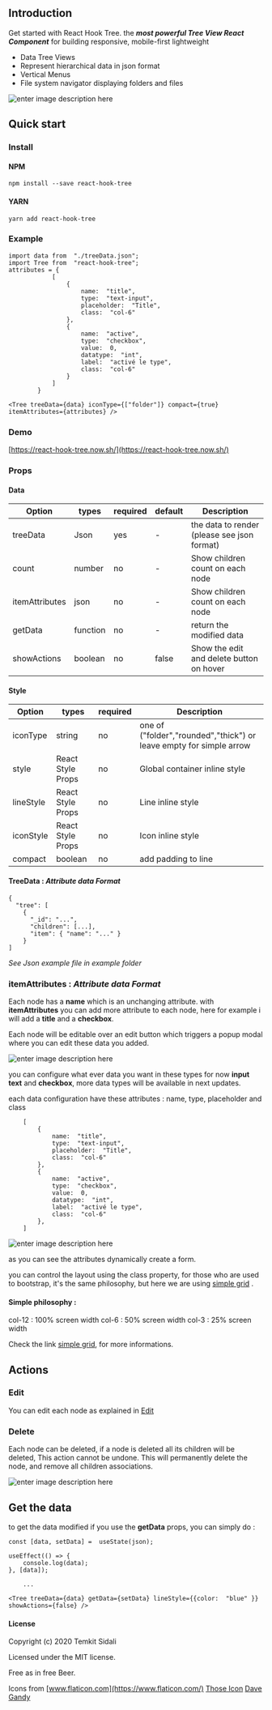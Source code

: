 ## Introduction

Get started with React Hook Tree. the **_most powerful Tree View React Component_** for building responsive, mobile-first lightweight

- Data Tree Views
- Represent hierarchical data in json format
- Vertical Menus
- File system navigator displaying folders and files

![enter image description here](https://temkit-sidali.s3.eu-west-3.amazonaws.com/Capture%20d%E2%80%99e%CC%81cran%202020-03-18%20a%CC%80%2016.18.25.png?response-content-disposition=inline&X-Amz-Security-Token=IQoJb3JpZ2luX2VjENf//////////wEaDGV1LWNlbnRyYWwtMSJHMEUCIQDu/X%2bwM3hKBe64HjU3GI1EglGijoQ/bprtqmT/XV0G6gIgIOl7lxOHMO0LqgWIyLGZ4Y4dt6BKz20PuBwyEYvc9nUquQEIwP//////////ARAAGgw0NTYwODEyNDUwNTgiDA5WdFhCe9eXDN9GjCqNAfARXuo1x%2b8L2chmeISJiCHqadBd6X5x3irEF4t24jqzbLbMa748x3z1egmcIUOi%2b0v8e1wMGCDSZqV1kxNgo8%2b7xX7z8NjSR5yN78F0YClMZkCk3EK3LOdUJOb7We%2b8a%2bKJhde63SmbFKszfLI91LIR9%2b1kDQujG0ml%2bOyKvVv0yMGCqqu/jcCyraHoRzCd9cjzBTqhAuO9/C1Fu7d3pZRrsX7hHphHkiYKHUzf3kz1lp7/5URVs4w%2bxn/oAks0yA1MLb1dk19IQ69O6ItHamVD4pDFZYEoKCU3nymPIcbMSRqYk3vnR5l2OBnu6OIOF3mAMlGG/DE48sAmiHezmmwL3spr95PwyanxuysYDzlslGuJxUc5DBG%2bYInaHO9QYpaJWAmrdaGFQm3K%2bsb8ynR4qPv6OFdhnMAatskCpNWeBaWxX0W8Ps0TmT/exFRGGzRzeylHeWfCQUa4sQiekxFEot61GDfEc5NlAy%2bEuPwIVS7oZeHsHhN0k58aAYGG4dqnFjiDhbM7DiYR1/mjeI5cYcxQUvMy2nQRUIS8h7K0pzv%2bJG/bQAFusBJ8CeCVXTJjMB7RM1A=&X-Amz-Algorithm=AWS4-HMAC-SHA256&X-Amz-Date=20200318T155829Z&X-Amz-SignedHeaders=host&X-Amz-Expires=300&X-Amz-Credential=ASIAWUMEPQOBAMFF2MES/20200318/eu-west-3/s3/aws4_request&X-Amz-Signature=d96bc64b8fea1e563004b1f66edc8358382f7a7085f62db54bc5f3bc50cdae95)

## Quick start

### Install

#### NPM

    npm install --save react-hook-tree

#### YARN

    yarn add react-hook-tree

### Example

    import data from  "./treeData.json";
    import Tree from  "react-hook-tree";
    attributes = {
    		    [
    			    {
    				    name:  "title",
    				    type:  "text-input",
    				    placeholder:  "Title",
    				    class:  "col-6"
    			    },
    			    {
    				    name:  "active",
    				    type:  "checkbox",
    				    value:  0,
    				    datatype:  "int",
    				    label:  "activé le type",
    				    class:  "col-6"
    			    }
    		    ]
    	    }

    <Tree treeData={data} iconType={["folder"]} compact={true} itemAttributes={attributes} />

### Demo

[https://react-hook-tree.now.sh/](https://react-hook-tree.now.sh/)

### Props

#### Data

| Option         | types    | required | default | Description                                 |
| -------------- | -------- | -------- | ------- | ------------------------------------------- |
| treeData       | Json     | yes      | -       | the data to render (please see json format) |
| count          | number   | no       | -       | Show children count on each node            |
| itemAttributes | json     | no       | -       | Show children count on each node            |
| getData        | function | no       | -       | return the modified data                    |
| showActions    | boolean  | no       | false   | Show the edit and delete button on hover    |

#### Style

| Option    | types             | required | Description                                                         |
| --------- | ----------------- | -------- | ------------------------------------------------------------------- |
| iconType  | string            | no       | one of ("folder","rounded","thick") or leave empty for simple arrow |
| style     | React Style Props | no       | Global container inline style                                       |
| lineStyle | React Style Props | no       | Line inline style                                                   |
| iconStyle | React Style Props | no       | Icon inline style                                                   |
| compact   | boolean           | no       | add padding to line                                                 |

#### TreeData : _Attribute data Format_

    {
      "tree": [
        {
          "_id": "...",
          "children": [...],
          "item": { "name": "..." }
        }
    ]

_See Json example file in example folder_

### <a name="edit"></a> itemAttributes : _Attribute data Format_

Each node has a **name** which is an unchanging attribute.
with **itemAttributes** you can add more attribute to each node, here for example i will add a **title** and a **checkbox**.

Each node will be editable over an edit button which triggers a popup modal where you can edit these data you added.

![enter image description here](https://temkit-sidali.s3.eu-west-3.amazonaws.com/Capture%20d%E2%80%99e%CC%81cran%202020-03-18%20a%CC%80%2016.52.58.png?response-content-disposition=inline&X-Amz-Security-Token=IQoJb3JpZ2luX2VjENf//////////wEaDGV1LWNlbnRyYWwtMSJHMEUCIQDu/X%2bwM3hKBe64HjU3GI1EglGijoQ/bprtqmT/XV0G6gIgIOl7lxOHMO0LqgWIyLGZ4Y4dt6BKz20PuBwyEYvc9nUquQEIwP//////////ARAAGgw0NTYwODEyNDUwNTgiDA5WdFhCe9eXDN9GjCqNAfARXuo1x%2b8L2chmeISJiCHqadBd6X5x3irEF4t24jqzbLbMa748x3z1egmcIUOi%2b0v8e1wMGCDSZqV1kxNgo8%2b7xX7z8NjSR5yN78F0YClMZkCk3EK3LOdUJOb7We%2b8a%2bKJhde63SmbFKszfLI91LIR9%2b1kDQujG0ml%2bOyKvVv0yMGCqqu/jcCyraHoRzCd9cjzBTqhAuO9/C1Fu7d3pZRrsX7hHphHkiYKHUzf3kz1lp7/5URVs4w%2bxn/oAks0yA1MLb1dk19IQ69O6ItHamVD4pDFZYEoKCU3nymPIcbMSRqYk3vnR5l2OBnu6OIOF3mAMlGG/DE48sAmiHezmmwL3spr95PwyanxuysYDzlslGuJxUc5DBG%2bYInaHO9QYpaJWAmrdaGFQm3K%2bsb8ynR4qPv6OFdhnMAatskCpNWeBaWxX0W8Ps0TmT/exFRGGzRzeylHeWfCQUa4sQiekxFEot61GDfEc5NlAy%2bEuPwIVS7oZeHsHhN0k58aAYGG4dqnFjiDhbM7DiYR1/mjeI5cYcxQUvMy2nQRUIS8h7K0pzv%2bJG/bQAFusBJ8CeCVXTJjMB7RM1A=&X-Amz-Algorithm=AWS4-HMAC-SHA256&X-Amz-Date=20200318T155956Z&X-Amz-SignedHeaders=host&X-Amz-Expires=300&X-Amz-Credential=ASIAWUMEPQOBAMFF2MES/20200318/eu-west-3/s3/aws4_request&X-Amz-Signature=edeeeb69d38a4ec0f3bc49f0a6222914fc3303d11f3cae463a626e4f0e3970a0)

you can configure what ever data you want in these types for now **input text** and **checkbox**, more data types will be available in next updates.

each data configuration have these attributes : name, type, placeholder and class

        [
    	    {
    		    name:  "title",
    		    type:  "text-input",
    		    placeholder:  "Title",
    		    class:  "col-6"
    	    },
    	    {
    		    name:  "active",
    		    type:  "checkbox",
    		    value:  0,
    		    datatype:  "int",
    		    label:  "activé le type",
    		    class:  "col-6"
    		},
        ]

![enter image description here](https://temkit-sidali.s3.eu-west-3.amazonaws.com/Capture%20d%E2%80%99e%CC%81cran%202020-03-18%20a%CC%80%2016.19.55.png?response-content-disposition=inline&X-Amz-Security-Token=IQoJb3JpZ2luX2VjENf//////////wEaDGV1LWNlbnRyYWwtMSJHMEUCIQDu/X%2bwM3hKBe64HjU3GI1EglGijoQ/bprtqmT/XV0G6gIgIOl7lxOHMO0LqgWIyLGZ4Y4dt6BKz20PuBwyEYvc9nUquQEIwP//////////ARAAGgw0NTYwODEyNDUwNTgiDA5WdFhCe9eXDN9GjCqNAfARXuo1x%2b8L2chmeISJiCHqadBd6X5x3irEF4t24jqzbLbMa748x3z1egmcIUOi%2b0v8e1wMGCDSZqV1kxNgo8%2b7xX7z8NjSR5yN78F0YClMZkCk3EK3LOdUJOb7We%2b8a%2bKJhde63SmbFKszfLI91LIR9%2b1kDQujG0ml%2bOyKvVv0yMGCqqu/jcCyraHoRzCd9cjzBTqhAuO9/C1Fu7d3pZRrsX7hHphHkiYKHUzf3kz1lp7/5URVs4w%2bxn/oAks0yA1MLb1dk19IQ69O6ItHamVD4pDFZYEoKCU3nymPIcbMSRqYk3vnR5l2OBnu6OIOF3mAMlGG/DE48sAmiHezmmwL3spr95PwyanxuysYDzlslGuJxUc5DBG%2bYInaHO9QYpaJWAmrdaGFQm3K%2bsb8ynR4qPv6OFdhnMAatskCpNWeBaWxX0W8Ps0TmT/exFRGGzRzeylHeWfCQUa4sQiekxFEot61GDfEc5NlAy%2bEuPwIVS7oZeHsHhN0k58aAYGG4dqnFjiDhbM7DiYR1/mjeI5cYcxQUvMy2nQRUIS8h7K0pzv%2bJG/bQAFusBJ8CeCVXTJjMB7RM1A=&X-Amz-Algorithm=AWS4-HMAC-SHA256&X-Amz-Date=20200318T155933Z&X-Amz-SignedHeaders=host&X-Amz-Expires=300&X-Amz-Credential=ASIAWUMEPQOBAMFF2MES/20200318/eu-west-3/s3/aws4_request&X-Amz-Signature=d023885f4c6ff8f2eb4d6efbe5c86e773ce5c821fae9e144d2010c2e0e0dc497)

as you can see the attributes dynamically create a form.

you can control the layout using the class property, for those who are used to bootstrap, it's the same philosophy, but here we are using [simple grid](https://github.com/zachacole/Simple-Grid) .

#### Simple philosophy :

col-12 : 100% screen width
col-6 : 50% screen width
col-3 : 25% screen width

Check the link [simple grid](https://github.com/zachacole/Simple-Grid), for more informations.

## Actions

### Edit

You can edit each node as explained in [Edit](#edit)

### Delete

Each node can be deleted,
if a node is deleted all its children will be deleted, This action cannot be undone. This will permanently delete the node, and remove all children associations.

![enter image description here](https://temkit-sidali.s3.eu-west-3.amazonaws.com/Capture%20d%E2%80%99e%CC%81cran%202020-03-18%20a%CC%80%2016.19.29.png?response-content-disposition=inline&X-Amz-Security-Token=IQoJb3JpZ2luX2VjENf//////////wEaDGV1LWNlbnRyYWwtMSJHMEUCIQDu/X%2bwM3hKBe64HjU3GI1EglGijoQ/bprtqmT/XV0G6gIgIOl7lxOHMO0LqgWIyLGZ4Y4dt6BKz20PuBwyEYvc9nUquQEIwP//////////ARAAGgw0NTYwODEyNDUwNTgiDA5WdFhCe9eXDN9GjCqNAfARXuo1x%2b8L2chmeISJiCHqadBd6X5x3irEF4t24jqzbLbMa748x3z1egmcIUOi%2b0v8e1wMGCDSZqV1kxNgo8%2b7xX7z8NjSR5yN78F0YClMZkCk3EK3LOdUJOb7We%2b8a%2bKJhde63SmbFKszfLI91LIR9%2b1kDQujG0ml%2bOyKvVv0yMGCqqu/jcCyraHoRzCd9cjzBTqhAuO9/C1Fu7d3pZRrsX7hHphHkiYKHUzf3kz1lp7/5URVs4w%2bxn/oAks0yA1MLb1dk19IQ69O6ItHamVD4pDFZYEoKCU3nymPIcbMSRqYk3vnR5l2OBnu6OIOF3mAMlGG/DE48sAmiHezmmwL3spr95PwyanxuysYDzlslGuJxUc5DBG%2bYInaHO9QYpaJWAmrdaGFQm3K%2bsb8ynR4qPv6OFdhnMAatskCpNWeBaWxX0W8Ps0TmT/exFRGGzRzeylHeWfCQUa4sQiekxFEot61GDfEc5NlAy%2bEuPwIVS7oZeHsHhN0k58aAYGG4dqnFjiDhbM7DiYR1/mjeI5cYcxQUvMy2nQRUIS8h7K0pzv%2bJG/bQAFusBJ8CeCVXTJjMB7RM1A=&X-Amz-Algorithm=AWS4-HMAC-SHA256&X-Amz-Date=20200318T155903Z&X-Amz-SignedHeaders=host&X-Amz-Expires=300&X-Amz-Credential=ASIAWUMEPQOBAMFF2MES/20200318/eu-west-3/s3/aws4_request&X-Amz-Signature=0164fcf0ef61a578f0f488bfb5ae3d3e2d0d7361657a7af4d6be6f3006d2350d)

## Get the data

to get the data modified if you use the **getData** props, you can simply do :

    const [data, setData] =  useState(json);

    useEffect(() => {
        console.log(data);
    }, [data]);

    	...

    <Tree treeData={data} getData={setData} lineStyle={{color:  "blue" }} showActions={false} />

#### License

Copyright (c) 2020 Temkit Sidali

Licensed under the MIT license.

Free as in free Beer.

Icons from [www.flaticon.com](https://www.flaticon.com/) [Those Icon](https://www.flaticon.com/authors/those-icons) [Dave Gandy](https://www.flaticon.com/authors/dave-gandy)
